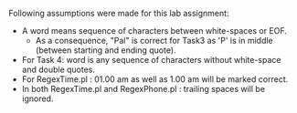 Following assumptions were made for this lab assignment:

- A word means sequence of characters between white-spaces or EOF.
	- As a consequence, "Pal" is correct for Task3 as 'P' is in middle (between starting and ending quote).
- For Task 4: word is any sequence of characters without white-space and double quotes.
- For RegexTime.pl : 01.00 am as well as 1.00 am will be marked correct.
- In both RegexTime.pl and RegexPhone.pl : trailing spaces will be ignored.
